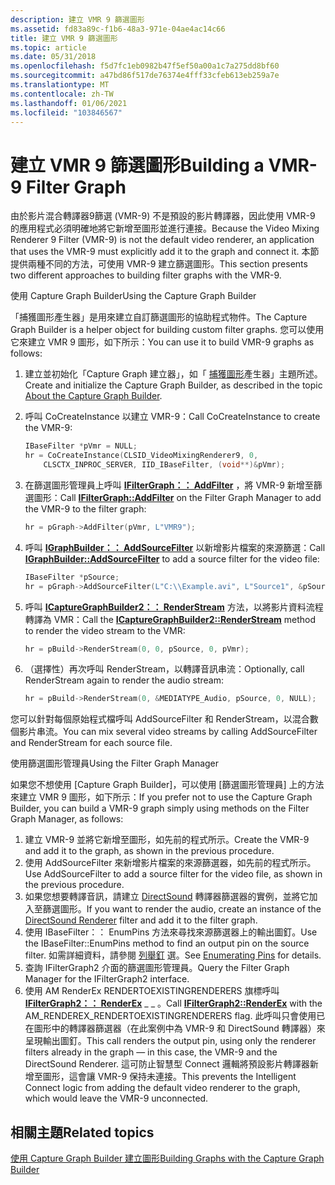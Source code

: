 ```yaml
---
description: 建立 VMR 9 篩選圖形
ms.assetid: fd83a89c-f1b6-48a3-971e-04ae4ac14c66
title: 建立 VMR 9 篩選圖形
ms.topic: article
ms.date: 05/31/2018
ms.openlocfilehash: f5d7fc1eb0982b47f5ef50a00a1c7a275dd8bf60
ms.sourcegitcommit: a47bd86f517de76374e4fff33cfeb613eb259a7e
ms.translationtype: MT
ms.contentlocale: zh-TW
ms.lasthandoff: 01/06/2021
ms.locfileid: "103846567"
---
```

# <a name="building-a-vmr-9-filter-graph"></a><span data-ttu-id="c9f3b-103">建立 VMR 9 篩選圖形</span><span class="sxs-lookup"><span data-stu-id="c9f3b-103">Building a VMR-9 Filter Graph</span></span>

<span data-ttu-id="c9f3b-104">由於影片混合轉譯器9篩選 (VMR-9) 不是預設的影片轉譯器，因此使用 VMR-9 的應用程式必須明確地將它新增至圖形並進行連接。</span><span class="sxs-lookup"><span data-stu-id="c9f3b-104">Because the Video Mixing Renderer 9 Filter (VMR-9) is not the default video renderer, an application that uses the VMR-9 must explicitly add it to the graph and connect it.</span></span> <span data-ttu-id="c9f3b-105">本節提供兩種不同的方法，可使用 VMR-9 建立篩選圖形。</span><span class="sxs-lookup"><span data-stu-id="c9f3b-105">This section presents two different approaches to building filter graphs with the VMR-9.</span></span>

<span data-ttu-id="c9f3b-106">使用 Capture Graph Builder</span><span class="sxs-lookup"><span data-stu-id="c9f3b-106">Using the Capture Graph Builder</span></span>

<span data-ttu-id="c9f3b-107">「捕獲圖形產生器」是用來建立自訂篩選圖形的協助程式物件。</span><span class="sxs-lookup"><span data-stu-id="c9f3b-107">The Capture Graph Builder is a helper object for building custom filter graphs.</span></span> <span data-ttu-id="c9f3b-108">您可以使用它來建立 VMR 9 圖形，如下所示：</span><span class="sxs-lookup"><span data-stu-id="c9f3b-108">You can use it to build VMR-9 graphs as follows:</span></span>

1.  <span data-ttu-id="c9f3b-109">建立並初始化「Capture Graph 建立器」，如「 [捕獲圖形](about-the-capture-graph-builder.md)產生器」主題所述。</span><span class="sxs-lookup"><span data-stu-id="c9f3b-109">Create and initialize the Capture Graph Builder, as described in the topic [About the Capture Graph Builder](about-the-capture-graph-builder.md).</span></span>
2.  <span data-ttu-id="c9f3b-110">呼叫 CoCreateInstance 以建立 VMR-9：</span><span class="sxs-lookup"><span data-stu-id="c9f3b-110">Call CoCreateInstance to create the VMR-9:</span></span>
    ```C++
    IBaseFilter *pVmr = NULL;
    hr = CoCreateInstance(CLSID_VideoMixingRenderer9, 0, 
        CLSCTX_INPROC_SERVER, IID_IBaseFilter, (void**)&pVmr);
    ```

    

3.  <span data-ttu-id="c9f3b-111">在篩選圖形管理員上呼叫 [**IFilterGraph：： AddFilter**](/windows/desktop/api/Strmif/nf-strmif-ifiltergraph-addfilter) ，將 VMR-9 新增至篩選圖形：</span><span class="sxs-lookup"><span data-stu-id="c9f3b-111">Call [**IFilterGraph::AddFilter**](/windows/desktop/api/Strmif/nf-strmif-ifiltergraph-addfilter) on the Filter Graph Manager to add the VMR-9 to the filter graph:</span></span>
    ```C++
    hr = pGraph->AddFilter(pVmr, L"VMR9");
    ```

    

4.  <span data-ttu-id="c9f3b-112">呼叫 [**IGraphBuilder：： AddSourceFilter**](/windows/desktop/api/Strmif/nf-strmif-igraphbuilder-addsourcefilter) 以新增影片檔案的來源篩選：</span><span class="sxs-lookup"><span data-stu-id="c9f3b-112">Call [**IGraphBuilder::AddSourceFilter**](/windows/desktop/api/Strmif/nf-strmif-igraphbuilder-addsourcefilter) to add a source filter for the video file:</span></span>
    ```C++
    IBaseFilter *pSource;
    hr = pGraph->AddSourceFilter(L"C:\\Example.avi", L"Source1", &pSource);
    ```

    

5.  <span data-ttu-id="c9f3b-113">呼叫 [**ICaptureGraphBuilder2：： RenderStream**](/windows/desktop/api/Strmif/nf-strmif-icapturegraphbuilder2-renderstream) 方法，以將影片資料流程轉譯為 VMR：</span><span class="sxs-lookup"><span data-stu-id="c9f3b-113">Call the [**ICaptureGraphBuilder2::RenderStream**](/windows/desktop/api/Strmif/nf-strmif-icapturegraphbuilder2-renderstream) method to render the video stream to the VMR:</span></span>
    ```C++
    hr = pBuild->RenderStream(0, 0, pSource, 0, pVmr);  
    ```

    

6.  <span data-ttu-id="c9f3b-114">（選擇性）再次呼叫 RenderStream，以轉譯音訊串流：</span><span class="sxs-lookup"><span data-stu-id="c9f3b-114">Optionally, call RenderStream again to render the audio stream:</span></span>
    ```C++
    hr = pBuild->RenderStream(0, &MEDIATYPE_Audio, pSource, 0, NULL);
    ```

    

<span data-ttu-id="c9f3b-115">您可以針對每個原始程式檔呼叫 AddSourceFilter 和 RenderStream，以混合數個影片串流。</span><span class="sxs-lookup"><span data-stu-id="c9f3b-115">You can mix several video streams by calling AddSourceFilter and RenderStream for each source file.</span></span>

<span data-ttu-id="c9f3b-116">使用篩選圖形管理員</span><span class="sxs-lookup"><span data-stu-id="c9f3b-116">Using the Filter Graph Manager</span></span>

<span data-ttu-id="c9f3b-117">如果您不想使用 [Capture Graph Builder]，可以使用 [篩選圖形管理員] 上的方法來建立 VMR 9 圖形，如下所示：</span><span class="sxs-lookup"><span data-stu-id="c9f3b-117">If you prefer not to use the Capture Graph Builder, you can build a VMR-9 graph simply using methods on the Filter Graph Manager, as follows:</span></span>

1.  <span data-ttu-id="c9f3b-118">建立 VMR-9 並將它新增至圖形，如先前的程式所示。</span><span class="sxs-lookup"><span data-stu-id="c9f3b-118">Create the VMR-9 and add it to the graph, as shown in the previous procedure.</span></span>
2.  <span data-ttu-id="c9f3b-119">使用 AddSourceFilter 來新增影片檔案的來源篩選器，如先前的程式所示。</span><span class="sxs-lookup"><span data-stu-id="c9f3b-119">Use AddSourceFilter to add a source filter for the video file, as shown in the previous procedure.</span></span>
3.  <span data-ttu-id="c9f3b-120">如果您想要轉譯音訊，請建立 [DirectSound](directsound-renderer-filter.md) 轉譯器篩選器的實例，並將它加入至篩選圖形。</span><span class="sxs-lookup"><span data-stu-id="c9f3b-120">If you want to render the audio, create an instance of the [DirectSound Renderer](directsound-renderer-filter.md) filter and add it to the filter graph.</span></span>
4.  <span data-ttu-id="c9f3b-121">使用 IBaseFilter：： EnumPins 方法來尋找來源篩選器上的輸出圖釘。</span><span class="sxs-lookup"><span data-stu-id="c9f3b-121">Use the IBaseFilter::EnumPins method to find an output pin on the source filter.</span></span> <span data-ttu-id="c9f3b-122">如需詳細資料，請參閱 [列舉釘](enumerating-pins.md) 選。</span><span class="sxs-lookup"><span data-stu-id="c9f3b-122">See [Enumerating Pins](enumerating-pins.md) for details.</span></span>
5.  <span data-ttu-id="c9f3b-123">查詢 IFilterGraph2 介面的篩選圖形管理員。</span><span class="sxs-lookup"><span data-stu-id="c9f3b-123">Query the Filter Graph Manager for the IFilterGraph2 interface.</span></span>
6.  <span data-ttu-id="c9f3b-124">使用 AM RenderEx RENDERTOEXISTINGRENDERERS 旗標呼叫 [**IFilterGraph2：： RenderEx**](/windows/desktop/api/Strmif/nf-strmif-ifiltergraph2-renderex) \_ \_ 。</span><span class="sxs-lookup"><span data-stu-id="c9f3b-124">Call [**IFilterGraph2::RenderEx**](/windows/desktop/api/Strmif/nf-strmif-ifiltergraph2-renderex) with the AM\_RENDEREX\_RENDERTOEXISTINGRENDERERS flag.</span></span> <span data-ttu-id="c9f3b-125">此呼叫只會使用已在圖形中的轉譯器篩選器（在此案例中為 VMR-9 和 DirectSound 轉譯器）來呈現輸出圖釘。</span><span class="sxs-lookup"><span data-stu-id="c9f3b-125">This call renders the output pin, using only the renderer filters already in the graph — in this case, the VMR-9 and the DirectSound Renderer.</span></span> <span data-ttu-id="c9f3b-126">這可防止智慧型 Connect 邏輯將預設影片轉譯器新增至圖形，這會讓 VMR-9 保持未連接。</span><span class="sxs-lookup"><span data-stu-id="c9f3b-126">This prevents the Intelligent Connect logic from adding the default video renderer to the graph, which would leave the VMR-9 unconnected.</span></span>

## <a name="related-topics"></a><span data-ttu-id="c9f3b-127">相關主題</span><span class="sxs-lookup"><span data-stu-id="c9f3b-127">Related topics</span></span>

<dl> <dt>

[<span data-ttu-id="c9f3b-128">使用 Capture Graph Builder 建立圖形</span><span class="sxs-lookup"><span data-stu-id="c9f3b-128">Building Graphs with the Capture Graph Builder</span></span>](building-graphs-with-the-capture-graph-builder.md)
</dt> </dl>

 

 



